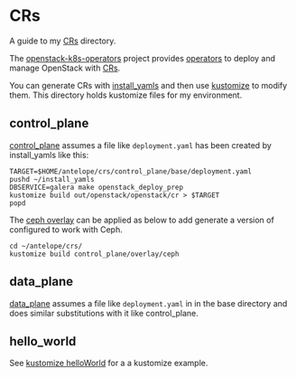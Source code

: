 # CRs

A guide to my [CRs](../crs) directory.

The [openstack-k8s-operators](https://github.com/openstack-k8s-operators)
project provides
[operators](https://www.redhat.com/en/topics/containers/what-is-a-kubernetes-operator)
to deploy and manage OpenStack with
[CRs](https://kubernetes.io/docs/concepts/extend-kubernetes/api-extension/custom-resources).

You can generate CRs with 
[install_yamls](https://github.com/openstack-k8s-operators/install_yamls)
and then use [kustomize](https://kustomize.io) to modify them. This
directory holds kustomize files for my environment.

## control_plane

[control_plane](control_plane) assumes a file like `deployment.yaml`
has been created by install_yamls like this:
```
TARGET=$HOME/antelope/crs/control_plane/base/deployment.yaml
pushd ~/install_yamls
DBSERVICE=galera make openstack_deploy_prep
kustomize build out/openstack/openstack/cr > $TARGET
popd
```
The [ceph overlay](control_plane/overlay/ceph/) can be applied as below
to add generate a version of configured to work with Ceph.

```
cd ~/antelope/crs/
kustomize build control_plane/overlay/ceph
```

## data_plane

[data_plane](data_plane) assumes a file like `deployment.yaml` in in
the base directory and does similar substitutions with it like
control_plane.

## hello_world

See
[kustomize helloWorld](https://github.com/kubernetes-sigs/kustomize/tree/master/examples/helloWorld)
for a a kustomize example.
